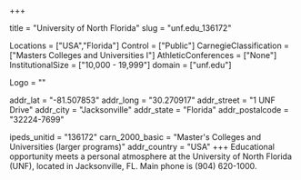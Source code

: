 
+++

title = "University of North Florida"
slug = "unf.edu_136172"

Locations = ["USA","Florida"]
Control = ["Public"]
CarnegieClassification = ["Masters Colleges and Universities I"]
AthleticConferences = ["None"]
InstitutionalSize = ["10,000 - 19,999"]
domain = ["unf.edu"]

Logo = ""

addr_lat = "-81.507853"
addr_long = "30.270917"
addr_street = "1 UNF Drive"
addr_city = "Jacksonville"
addr_state = "Florida"
addr_postalcode = "32224-7699"

ipeds_unitid = "136172"
carn_2000_basic = "Master's Colleges and Universities (larger programs)"
addr_country = "USA"
+++
    Educational opportunity meets a personal atmosphere at the University of North Florida (UNF), located in Jacksonville, FL. Main phone is (904) 620-1000.
